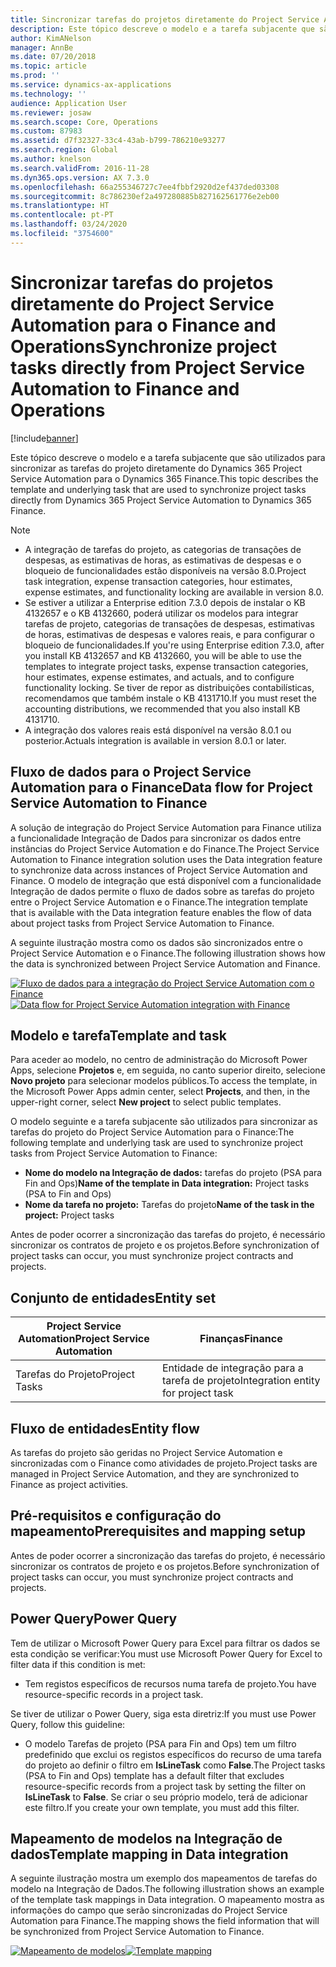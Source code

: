 ```yaml
---
title: Sincronizar tarefas do projetos diretamente do Project Service Automation para o Finance and Operations
description: Este tópico descreve o modelo e a tarefa subjacente que são utilizados para sincronizar as tarefas do projeto diretamente do Microsoft Dynamics 365 Project Service Automation para o Dynamics 365 Finance.
author: KimANelson
manager: AnnBe
ms.date: 07/20/2018
ms.topic: article
ms.prod: ''
ms.service: dynamics-ax-applications
ms.technology: ''
audience: Application User
ms.reviewer: josaw
ms.search.scope: Core, Operations
ms.custom: 87983
ms.assetid: d7f32327-33c4-43ab-b799-786210e93277
ms.search.region: Global
ms.author: knelson
ms.search.validFrom: 2016-11-28
ms.dyn365.ops.version: AX 7.3.0
ms.openlocfilehash: 66a255346727c7ee4fbbf2920d2ef437ded03308
ms.sourcegitcommit: 8c786230ef2a497280885b827162561776e2eb00
ms.translationtype: HT
ms.contentlocale: pt-PT
ms.lasthandoff: 03/24/2020
ms.locfileid: "3754600"
---
```

# <a name="synchronize-project-tasks-directly-from-project-service-automation-to-finance-and-operations"></a><span data-ttu-id="19413-103">Sincronizar tarefas do projetos diretamente do Project Service Automation para o Finance and Operations</span><span class="sxs-lookup"><span data-stu-id="19413-103">Synchronize project tasks directly from Project Service Automation to Finance and Operations</span></span>

[!include[banner](../includes/banner.md)]

<span data-ttu-id="19413-104">Este tópico descreve o modelo e a tarefa subjacente que são utilizados para sincronizar as tarefas do projeto diretamente do Dynamics 365 Project Service Automation para o Dynamics 365 Finance.</span><span class="sxs-lookup"><span data-stu-id="19413-104">This topic describes the template and underlying task that are used to synchronize project tasks directly from Dynamics 365 Project Service Automation to Dynamics 365 Finance.</span></span>

> [!NOTE]
> - <span data-ttu-id="19413-105">A integração de tarefas do projeto, as categorias de transações de despesas, as estimativas de horas, as estimativas de despesas e o bloqueio de funcionalidades estão disponíveis na versão 8.0.</span><span class="sxs-lookup"><span data-stu-id="19413-105">Project task integration, expense transaction categories, hour estimates, expense estimates, and functionality locking are available in version 8.0.</span></span>
> - <span data-ttu-id="19413-106">Se estiver a utilizar a Enterprise edition 7.3.0 depois de instalar o KB 4132657 e o KB 4132660, poderá utilizar os modelos para integrar tarefas de projeto, categorias de transações de despesas, estimativas de horas, estimativas de despesas e valores reais, e para configurar o bloqueio de funcionalidades.</span><span class="sxs-lookup"><span data-stu-id="19413-106">If you're using Enterprise edition 7.3.0, after you install KB 4132657 and KB 4132660, you will be able to use the templates to integrate project tasks, expense transaction categories, hour estimates, expense estimates, and actuals, and to configure functionality locking.</span></span> <span data-ttu-id="19413-107">Se tiver de repor as distribuições contabilísticas, recomendamos que também instale o KB 4131710.</span><span class="sxs-lookup"><span data-stu-id="19413-107">If you must reset the accounting distributions, we recommended that you also install KB 4131710.</span></span>
> - <span data-ttu-id="19413-108">A integração dos valores reais está disponível na versão 8.0.1 ou posterior.</span><span class="sxs-lookup"><span data-stu-id="19413-108">Actuals integration is available in version 8.0.1 or later.</span></span>

## <a name="data-flow-for-project-service-automation-to-finance"></a><span data-ttu-id="19413-109">Fluxo de dados para o Project Service Automation para o Finance</span><span class="sxs-lookup"><span data-stu-id="19413-109">Data flow for Project Service Automation to Finance</span></span>

<span data-ttu-id="19413-110">A solução de integração do Project Service Automation para Finance utiliza a funcionalidade Integração de Dados para sincronizar os dados entre instâncias do Project Service Automation e do Finance.</span><span class="sxs-lookup"><span data-stu-id="19413-110">The Project Service Automation to Finance integration solution uses the Data integration feature to synchronize data across instances of Project Service Automation and Finance.</span></span> <span data-ttu-id="19413-111">O modelo de integração que está disponível com a funcionalidade Integração de dados permite o fluxo de dados sobre as tarefas do projeto entre o Project Service Automation e o Finance.</span><span class="sxs-lookup"><span data-stu-id="19413-111">The integration template that is available with the Data integration feature enables the flow of data about project tasks from Project Service Automation to Finance.</span></span>

<span data-ttu-id="19413-112">A seguinte ilustração mostra como os dados são sincronizados entre o Project Service Automation e o Finance.</span><span class="sxs-lookup"><span data-stu-id="19413-112">The following illustration shows how the data is synchronized between Project Service Automation and Finance.</span></span>

<span data-ttu-id="19413-113">[![Fluxo de dados para a integração do Project Service Automation com o Finance](./media/ProjectTasksFlow.png)](./media/ProjectTasksFlow.png)</span><span class="sxs-lookup"><span data-stu-id="19413-113">[![Data flow for Project Service Automation integration with Finance](./media/ProjectTasksFlow.png)](./media/ProjectTasksFlow.png)</span></span>

## <a name="template-and-task"></a><span data-ttu-id="19413-114">Modelo e tarefa</span><span class="sxs-lookup"><span data-stu-id="19413-114">Template and task</span></span>

<span data-ttu-id="19413-115">Para aceder ao modelo, no centro de administração do Microsoft Power Apps, selecione **Projetos** e, em seguida, no canto superior direito, selecione **Novo projeto** para selecionar modelos públicos.</span><span class="sxs-lookup"><span data-stu-id="19413-115">To access the template, in the Microsoft Power Apps admin center, select **Projects**, and then, in the upper-right corner, select **New project** to select public templates.</span></span>

<span data-ttu-id="19413-116">O modelo seguinte e a tarefa subjacente são utilizados para sincronizar as tarefas do projeto do Project Service Automation para o Finance:</span><span class="sxs-lookup"><span data-stu-id="19413-116">The following template and underlying task are used to synchronize project tasks from Project Service Automation to Finance:</span></span>

- <span data-ttu-id="19413-117">**Nome do modelo na Integração de dados:** tarefas do projeto (PSA para Fin and Ops)</span><span class="sxs-lookup"><span data-stu-id="19413-117">**Name of the template in Data integration:** Project tasks (PSA to Fin and Ops)</span></span>
- <span data-ttu-id="19413-118">**Nome da tarefa no projeto:** Tarefas do projeto</span><span class="sxs-lookup"><span data-stu-id="19413-118">**Name of the task in the project:** Project tasks</span></span>

<span data-ttu-id="19413-119">Antes de poder ocorrer a sincronização das tarefas do projeto, é necessário sincronizar os contratos de projeto e os projetos.</span><span class="sxs-lookup"><span data-stu-id="19413-119">Before synchronization of project tasks can occur, you must synchronize project contracts and projects.</span></span>

## <a name="entity-set"></a><span data-ttu-id="19413-120">Conjunto de entidades</span><span class="sxs-lookup"><span data-stu-id="19413-120">Entity set</span></span>

| <span data-ttu-id="19413-121">Project Service Automation</span><span class="sxs-lookup"><span data-stu-id="19413-121">Project Service Automation</span></span> | <span data-ttu-id="19413-122">Finanças</span><span class="sxs-lookup"><span data-stu-id="19413-122">Finance</span></span>                             |
|----------------------------|-------------------------------------|
| <span data-ttu-id="19413-123">Tarefas do Projeto</span><span class="sxs-lookup"><span data-stu-id="19413-123">Project Tasks</span></span>              | <span data-ttu-id="19413-124">Entidade de integração para a tarefa de projeto</span><span class="sxs-lookup"><span data-stu-id="19413-124">Integration entity for project task</span></span> |

## <a name="entity-flow"></a><span data-ttu-id="19413-125">Fluxo de entidades</span><span class="sxs-lookup"><span data-stu-id="19413-125">Entity flow</span></span>

<span data-ttu-id="19413-126">As tarefas do projeto são geridas no Project Service Automation e sincronizadas com o Finance como atividades de projeto.</span><span class="sxs-lookup"><span data-stu-id="19413-126">Project tasks are managed in Project Service Automation, and they are synchronized to Finance as project activities.</span></span>

## <a name="prerequisites-and-mapping-setup"></a><span data-ttu-id="19413-127">Pré-requisitos e configuração do mapeamento</span><span class="sxs-lookup"><span data-stu-id="19413-127">Prerequisites and mapping setup</span></span>

<span data-ttu-id="19413-128">Antes de poder ocorrer a sincronização das tarefas do projeto, é necessário sincronizar os contratos de projeto e os projetos.</span><span class="sxs-lookup"><span data-stu-id="19413-128">Before synchronization of project tasks can occur, you must synchronize project contracts and projects.</span></span>

## <a name="power-query"></a><span data-ttu-id="19413-129">Power Query</span><span class="sxs-lookup"><span data-stu-id="19413-129">Power Query</span></span>

<span data-ttu-id="19413-130">Tem de utilizar o Microsoft Power Query para Excel para filtrar os dados se esta condição se verificar:</span><span class="sxs-lookup"><span data-stu-id="19413-130">You must use Microsoft Power Query for Excel to filter data if this condition is met:</span></span>

- <span data-ttu-id="19413-131">Tem registos específicos de recursos numa tarefa de projeto.</span><span class="sxs-lookup"><span data-stu-id="19413-131">You have resource-specific records in a project task.</span></span>

<span data-ttu-id="19413-132">Se tiver de utilizar o Power Query, siga esta diretriz:</span><span class="sxs-lookup"><span data-stu-id="19413-132">If you must use Power Query, follow this guideline:</span></span>

- <span data-ttu-id="19413-133">O modelo Tarefas de projeto (PSA para Fin and Ops) tem um filtro predefinido que exclui os registos específicos do recurso de uma tarefa do projeto ao definir o filtro em **IsLineTask** como **False**.</span><span class="sxs-lookup"><span data-stu-id="19413-133">The Project tasks (PSA to Fin and Ops) template has a default filter that excludes resource-specific records from a project task by setting the filter on **IsLineTask** to **False**.</span></span> <span data-ttu-id="19413-134">Se criar o seu próprio modelo, terá de adicionar este filtro.</span><span class="sxs-lookup"><span data-stu-id="19413-134">If you create your own template, you must add this filter.</span></span>

## <a name="template-mapping-in-data-integration"></a><span data-ttu-id="19413-135">Mapeamento de modelos na Integração de dados</span><span class="sxs-lookup"><span data-stu-id="19413-135">Template mapping in Data integration</span></span>

<span data-ttu-id="19413-136">A seguinte ilustração mostra um exemplo dos mapeamentos de tarefas do modelo na Integração de Dados.</span><span class="sxs-lookup"><span data-stu-id="19413-136">The following illustration shows an example of the template task mappings in Data integration.</span></span> <span data-ttu-id="19413-137">O mapeamento mostra as informações do campo que serão sincronizadas do Project Service Automation para Finance.</span><span class="sxs-lookup"><span data-stu-id="19413-137">The mapping shows the field information that will be synchronized from Project Service Automation to Finance.</span></span>

<span data-ttu-id="19413-138">[![Mapeamento de modelos](./media/ProjectTasksMapping.png)](./media/ProjectTasksMapping.png)</span><span class="sxs-lookup"><span data-stu-id="19413-138">[![Template mapping](./media/ProjectTasksMapping.png)](./media/ProjectTasksMapping.png)</span></span>
